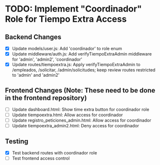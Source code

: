 # TODO: Implement "Coordinador" Role for Tiempo Extra Access

## Backend Changes
- [x] Update models/user.js: Add 'coordinador' to role enum
- [x] Update middleware/auth.js: Add verifyTiempoExtraAdmin middleware for 'admin', 'admin2', 'coordinador'
- [x] Update routes/tiempoextra.js: Apply verifyTiempoExtraAdmin to /empleados, /solicitar, /admin/solicitudes; keep review routes restricted to 'admin' and 'admin2'

## Frontend Changes (Note: These need to be done in the frontend repository)
- [ ] Update dashboard.html: Show time extra button for coordinador role
- [ ] Update tiempoextra.html: Allow access for coordinador
- [ ] Update registro_peticiones_admin.html: Allow access for coordinador
- [ ] Update tiempoextra_admin2.html: Deny access for coordinador

## Testing
- [x] Test backend routes with coordinador role
- [ ] Test frontend access control
